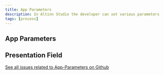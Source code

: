 ```yaml
---
title: App Parameters
description: In Altinn Studio the developer can set various parameters for the app
tags: [process]
---
```




## App Parameters



## Presentation Field



[See all issues related to App-Parameters on Github](https://github.com/Altinn/altinn-studio/labels/area%2Fapp-parameters)










